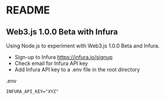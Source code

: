 # README

## Web3.js 1.0.0 Beta with Infura

Using Node.js to experiment with Web3.js 1.0.0 Beta and Infura.

* Sign-up to Infura https://infura.io/signup
* Check email for Infura API key
* Add Infura API key to a .env file in the root directory

.env
```
INFURA_API_KEY="XYZ"
```
